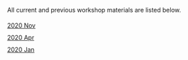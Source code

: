 All current and previous workshop materials are listed below.

<div style='display:block;'><p style='line-height:2;'>
<span style='display:block;'><a href='https://NBISweden.github.io/workshop-ngsintro/2011/'>2020 Nov</a></span><span style='display:block;'><a href='https://NBISweden.github.io/workshop-ngsintro/2004/'>2020 Apr</a></span><span style='display:block;'><a href='https://NBISweden.github.io/workshop-ngsintro/2001/'>2020 Jan</a></span></p></div>